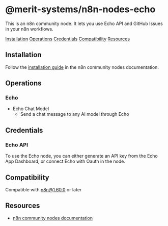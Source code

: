 # @merit-systems/n8n-nodes-echo

This is an n8n community node. It lets you use Echo API and GitHub Issues in your n8n workflows.

[Installation](#installation)
[Operations](#operations)
[Credentials](#credentials)
[Compatibility](#compatibility)
[Resources](#resources)

## Installation

Follow the [installation guide](https://docs.n8n.io/integrations/community-nodes/installation/) in the n8n community nodes documentation.

## Operations

### Echo
- Echo Chat Model
    - Send a chat message to any AI model through Echo

## Credentials

### Echo API

To use the Echo node, you can either generate an API key from the Echo App Dashboard, or connect Echo with Oauth in the node.

## Compatibility

Compatible with n8n@1.60.0 or later

## Resources

* [n8n community nodes documentation](https://docs.n8n.io/integrations/#community-nodes)
